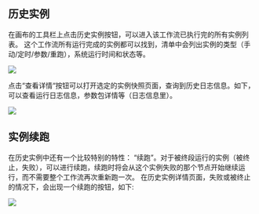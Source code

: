 ## 历史实例
在画布的工具栏上点击历史实例按钮，可以进入该工作流已执行完的所有实例列表。
这个工作流所有运行完成的实例都可以找到，清单中会列出实例的类型（手动/定时/参数/重跑），系统运行时间和状态等。

![](https://main.qcloudimg.com/raw/07a2b35dc8a011bf9f8375c3f5090bf2.png) 


点击“查看详情“按钮可以打开选定的实例快照页面，查询到历史日志信息。如下，可以查看运行日志信息，参数包详情等（日志信息里）。

 ![](https://main.qcloudimg.com/raw/2967093fa7bc987ecfd1991993306a96.png)  


## 实例续跑
在历史实例中还有一个比较特别的特性： “续跑”。对于被终段运行的实例（被终止，失败），可以进行续跑，续跑时将会从这个实例失败的那个节点开始继续运行，而不需要整个工作流再次重新跑一次。 
在历史实例详情页面，失败或被终止的情况下，会出现一个续跑的按钮，如下:

![](https://main.qcloudimg.com/raw/306cc4f00f9a75f30e7e40cb853ab5cb.png)

